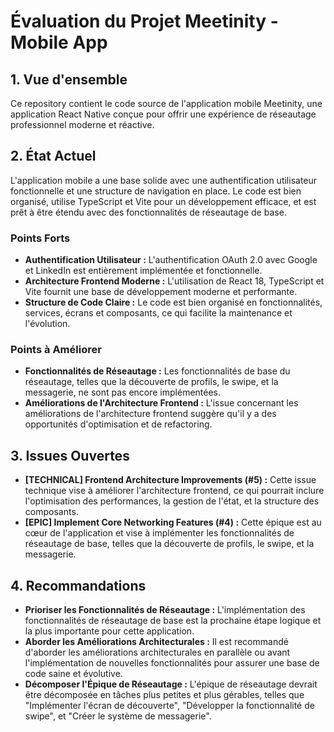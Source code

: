 
# Évaluation du Projet Meetinity - Mobile App

## 1. Vue d'ensemble

Ce repository contient le code source de l'application mobile Meetinity, une application React Native conçue pour offrir une expérience de réseautage professionnel moderne et réactive.

## 2. État Actuel

L'application mobile a une base solide avec une authentification utilisateur fonctionnelle et une structure de navigation en place. Le code est bien organisé, utilise TypeScript et Vite pour un développement efficace, et est prêt à être étendu avec des fonctionnalités de réseautage de base.

### Points Forts

- **Authentification Utilisateur :** L'authentification OAuth 2.0 avec Google et LinkedIn est entièrement implémentée et fonctionnelle.
- **Architecture Frontend Moderne :** L'utilisation de React 18, TypeScript et Vite fournit une base de développement moderne et performante.
- **Structure de Code Claire :** Le code est bien organisé en fonctionnalités, services, écrans et composants, ce qui facilite la maintenance et l'évolution.

### Points à Améliorer

- **Fonctionnalités de Réseautage :** Les fonctionnalités de base du réseautage, telles que la découverte de profils, le swipe, et la messagerie, ne sont pas encore implémentées.
- **Améliorations de l'Architecture Frontend :** L'issue concernant les améliorations de l'architecture frontend suggère qu'il y a des opportunités d'optimisation et de refactoring.

## 3. Issues Ouvertes

- **[TECHNICAL] Frontend Architecture Improvements (#5) :** Cette issue technique vise à améliorer l'architecture frontend, ce qui pourrait inclure l'optimisation des performances, la gestion de l'état, et la structure des composants.
- **[EPIC] Implement Core Networking Features (#4) :** Cette épique est au cœur de l'application et vise à implémenter les fonctionnalités de réseautage de base, telles que la découverte de profils, le swipe, et la messagerie.

## 4. Recommandations

- **Prioriser les Fonctionnalités de Réseautage :** L'implémentation des fonctionnalités de réseautage de base est la prochaine étape logique et la plus importante pour cette application.
- **Aborder les Améliorations Architecturales :** Il est recommandé d'aborder les améliorations architecturales en parallèle ou avant l'implémentation de nouvelles fonctionnalités pour assurer une base de code saine et évolutive.
- **Décomposer l'Épique de Réseautage :** L'épique de réseautage devrait être décomposée en tâches plus petites et plus gérables, telles que "Implémenter l'écran de découverte", "Développer la fonctionnalité de swipe", et "Créer le système de messagerie".

